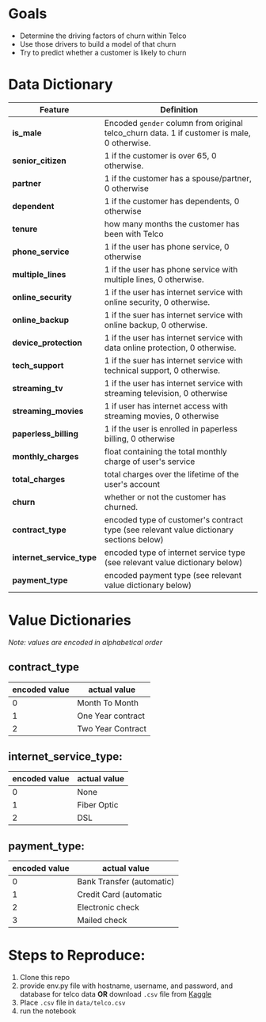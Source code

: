 # Goals
* Determine the driving factors of churn within Telco
* Use those drivers to build a model of that churn
* Try to predict whether a customer is likely to churn


# Data Dictionary
**Feature** | **Definition**
---|---
 **is_male** | Encoded `gender` column from original telco_churn data. 1 if customer is male, 0 otherwise.
 **senior_citizen**|1 if the customer is over 65, 0 otherwise.
 **partner** | 1 if the customer has a spouse/partner, 0 otherwise
 **dependent** | 1 if the customer has dependents, 0 otherwise
 **tenure** | how many months the customer has been with Telco
**phone_service** | 1 if the user has phone service, 0 otherwise
**multiple_lines** | 1 if the user has phone service with multiple lines, 0 otherwise.
**online_security** | 1 if the user has internet service with online security, 0 otherwise.
**online_backup** | 1 if the suer has internet service with online backup, 0 otherwise.
**device_protection** | 1 if the user has internet service with data online protection, 0 otherwise. 
**tech_support** | 1 if the suer has internet service with technical support, 0 otherwise.
**streaming_tv** | 1 if the user has internet service with streaming television, 0 otherwise
**streaming_movies** | 1 if user has internet access with streaming movies, 0 otherwise
**paperless_billing** | 1 if the user is enrolled in paperless billing, 0 otherwise
**monthly_charges** | float containing the total monthly charge of user's service 
**total_charges** | total charges over the lifetime of the user's account
**churn** | whether or not the customer has churned.
**contract_type** | encoded type of customer's contract type (see relevant value dictionary sections below)
**internet_service\_type** | encoded type of internet service type (see relevant value dictionary below)
**payment_type** | encoded payment type (see relevant value dictionary below)

# Value Dictionaries
*Note: values are encoded in alphabetical order*
## contract_type
encoded value |actual value
---|---
0 | Month To Month
1 | One Year contract
2 | Two Year Contract
## internet_service\_type:
encoded value |actual value
---|---
0 | None
1 | Fiber Optic
2 | DSL

## payment_type:
encoded value |actual value
---|---
0|Bank Transfer (automatic)
1|Credit Card (automatic
2| Electronic check
3| Mailed check

# Steps to Reproduce:
1. Clone this repo
2. provide env.py file with hostname, username, and password, and database for telco data **OR** download `.csv` file from [Kaggle](https://www.kaggle.com/datasets/blastchar/telco-customer-churn)
3. Place `.csv` file in `data/telco.csv`
3. run the notebook